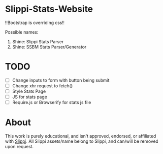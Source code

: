 # Slippi-Stats-Website

!!Bootstrap is overriding css!!

Possible names:

1. Shine: Slippi Stats Parser
2. Shine: SSBM Stats Parser/Generator

# TODO

- [ ] Change inputs to form with button being submit
- [ ] Change xhr request to fetch()
- [ ] Style Stats Page
- [ ] JS for stats page
- [ ] Require.js or Browserify for stats js file

# About

This work is purely educational, and isn't approved, endorsed, or affiliated with [Slippi](https://slippi.gg/). All Slippi assets/name belong to Slippi, and can/will be removed upon request.
